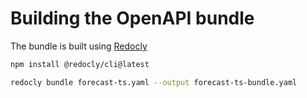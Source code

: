 # Building the OpenAPI bundle

The bundle is built using [Redocly](https://redocly.com/docs/cli/commands/bundle/)

```bash
npm install @redocly/cli@latest

redocly bundle forecast-ts.yaml --output forecast-ts-bundle.yaml
```

